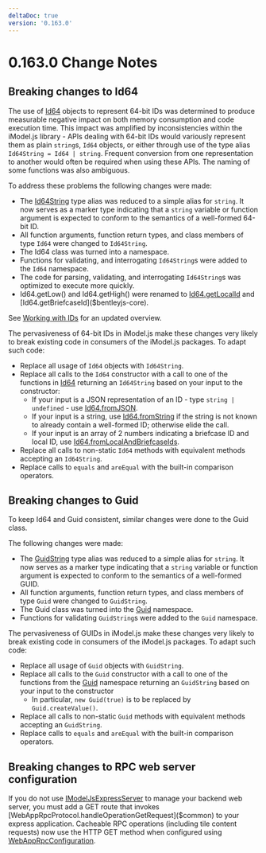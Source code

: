 ```yaml
---
deltaDoc: true
version: '0.163.0'
---
```

# 0.163.0 Change Notes

## Breaking changes to Id64

The use of [Id64]($bentleyjs-core) objects to represent 64-bit IDs was determined to produce measurable negative impact on both memory consumption and code execution time. This impact was amplified by inconsistencies within the iModel.js library - APIs dealing with 64-bit IDs would variously represent them as plain `string`s, `Id64` objects, or either through use of the type alias `Id64String = Id64 | string`. Frequent conversion from one representation to another would often be required when using these APIs. The naming of some functions was also ambiguous.

To address these problems the following changes were made:

- The [Id64String]($bentleyjs-core) type alias was reduced to a simple alias for `string`. It now serves as a marker type indicating that a `string` variable or function argument is expected to conform to the semantics of a well-formed 64-bit ID.
- All function arguments, function return types, and class members of type `Id64` were changed to `Id64String`.
- The Id64 class was turned into a namespace.
- Functions for validating, and interrogating `Id64String`s were added to the `Id64` namespace.
- The code for parsing, validating, and interrogating `Id64String`s was optimized to execute more quickly.
- Id64.getLow() and Id64.getHigh() were renamed to [Id64.getLocalId]($bentleyjs-core) and [Id64.getBriefcaseId]($bentleyjs-core).

See [Working with IDs](../learning/common/Id64.md) for an updated overview.

The pervasiveness of 64-bit IDs in iModel.js make these changes very likely to break existing code in consumers of the iModel.js packages. To adapt such code:

- Replace all usage of `Id64` objects with `Id64String`.
- Replace all calls to the `Id64` constructor with a call to one of the functions in [Id64]($bentleyjs-core) returning an `Id64String` based on your input to the constructor:
  - If your input is a JSON representation of an ID - type `string | undefined` - use [Id64.fromJSON]($bentleyjs-core).
  - If your input is a string, use [Id64.fromString]($bentleyjs-core) if the string is not known to already contain a well-formed ID; otherwise elide the call.
  - If your input is an array of 2 numbers indicating a briefcase ID and local ID, use [Id64.fromLocalAndBriefcaseIds]($bentleyjs-core).
- Replace all calls to non-static `Id64` methods with equivalent methods accepting an `Id64String`.
- Replace calls to `equals` and `areEqual` with the built-in comparison operators.

## Breaking changes to Guid

To keep Id64 and Guid consistent, similar changes were done to the Guid class.

The following changes were made:

- The [GuidString]($bentleyjs-core) type alias was reduced to a simple alias for `string`. It now serves as a marker type indicating that a `string` variable or function argument is expected to conform to the semantics of a well-formed GUID.
- All function arguments, function return types, and class members of type `Guid` were changed to `GuidString`.
- The Guid class was turned into the [Guid]($bentleyjs-core) namespace.
- Functions for validating `GuidString`s were added to the `Guid` namespace.

The pervasiveness of GUIDs in iModel.js make these changes very likely to break existing code in consumers of the iModel.js packages. To adapt such code:

- Replace all usage of `Guid` objects with `GuidString`.
- Replace all calls to the `Guid` constructor with a call to one of the functions from the [Guid]($bentleyjs-core) namespace returning an `GuidString` based on your input to the constructor
  - In particular, `new Guid(true)` is to be replaced by `Guid.createValue()`.
- Replace all calls to non-static `Guid` methods with equivalent methods accepting an `GuidString`.
- Replace calls to `equals` and `areEqual` with the built-in comparison operators.

## Breaking changes to RPC web server configuration

If you do not use [IModelJsExpressServer]($backend) to manage your backend web server, you must add a GET route that invokes [WebAppRpcProtocol.handleOperationGetRequest]($common) to your express application. Cacheable RPC operations (including tile content requests) now use the HTTP GET method when configured using [WebAppRpcConfiguration]($common).

